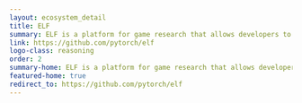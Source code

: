 ```yaml
---
layout: ecosystem_detail
title: ELF
summary: ELF is a platform for game research that allows developers to train and test their algorithms in various game environments.
link: https://github.com/pytorch/elf
logo-class: reasoning
order: 2
summary-home: ELF is a platform for game research that allows developers to train and test their algorithms in various game environments.
featured-home: true
redirect_to: https://github.com/pytorch/elf
---
```

